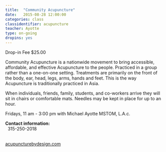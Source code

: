 ```yaml
---
title:  "Community Acupuncture"
date:   2015-08-28 12:00:00
categories: class
classidentifier: acupuncture
teacher: Ayotte
type: on-going
dropins: yes
---
```

Drop-in Fee $25.00

Community Acupuncture is a nationwide movement to bring accessible, affordable, and effective Acupuncture to the people. Practiced in a group rather than a one-on-one setting. Treatments are primarily on the front of the body, ear, head, legs, arms, hands and feet. This is the way Acupuncture is traditionally practiced in Asia. 

When individuals, friends, family, students, and co-workers arrive they will sit in chairs or comfortable mats. Needles may be kept in place for up to an hour. 

Fridays, 11 am - 3:00 pm with Michael Ayotte MSTOM, L.A.c.
 
<p><strong>Contact information:</strong><br /> 
315-250-2018</p> 

<div><a href="http://acupuncturebydesign.com">acupuncturebydesign.com</a></div>

